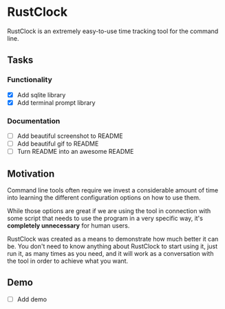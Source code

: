 # RustClock

RustClock is an extremely easy-to-use time tracking tool for the command line.

## Tasks

### Functionality

- [x] Add sqlite library
- [x] Add terminal prompt library

### Documentation

- [ ] Add beautiful screenshot to README
- [ ] Add beautiful gif to README
- [ ] Turn README into an awesome README

## Motivation

Command line tools often require we invest a considerable amount of time into learning the different configuration options on how to use them.

While those options are great if we are using the tool in connection with some script that needs to use the program in a very specific way, it's **completely unnecessary** for human users.

RustClock was created as a means to demonstrate how much better it can be. You don't need to know anything about RustClock to start using it, just run it, as many times as you need, and it will work as a conversation with the tool in order to achieve what you want.

## Demo

- [ ] Add demo
